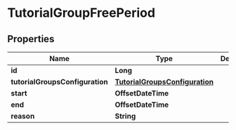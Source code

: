 

# TutorialGroupFreePeriod


## Properties

| Name | Type | Description | Notes |
|------------ | ------------- | ------------- | -------------|
|**id** | **Long** |  |  [optional] |
|**tutorialGroupsConfiguration** | [**TutorialGroupsConfiguration**](TutorialGroupsConfiguration.md) |  |  [optional] |
|**start** | **OffsetDateTime** |  |  [optional] |
|**end** | **OffsetDateTime** |  |  [optional] |
|**reason** | **String** |  |  [optional] |



